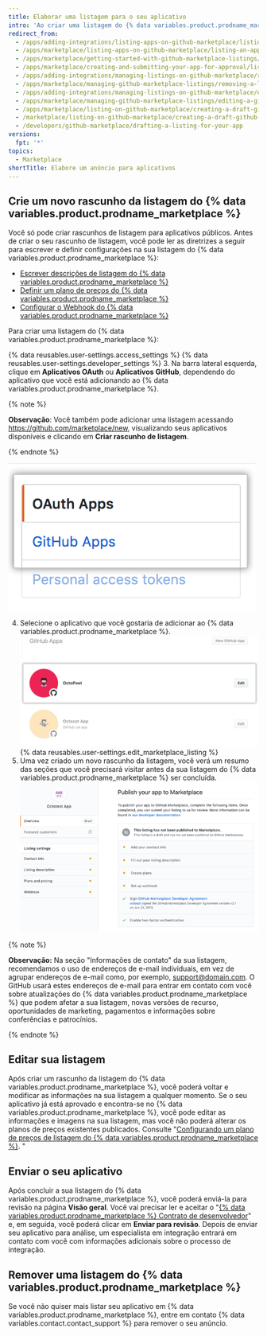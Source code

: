 ```yaml
---
title: Elaborar uma listagem para o seu aplicativo
intro: 'Ao criar uma listagem do {% data variables.product.prodname_marketplace %}, o GitHub salva-na no modo rascunho até que você envie o aplicativo para aprovação. Sua listagem mostra aos clientes como podem usar seu aplicativo.'
redirect_from:
  - /apps/adding-integrations/listing-apps-on-github-marketplace/listing-an-app-on-github-marketplace/
  - /apps/marketplace/listing-apps-on-github-marketplace/listing-an-app-on-github-marketplace/
  - /apps/marketplace/getting-started-with-github-marketplace-listings/listing-an-app-on-github-marketplace/
  - /apps/marketplace/creating-and-submitting-your-app-for-approval/listing-an-app-on-github-marketplace/
  - /apps/adding-integrations/managing-listings-on-github-marketplace/removing-a-listing-from-github-marketplace/
  - /apps/marketplace/managing-github-marketplace-listings/removing-a-listing-from-github-marketplace/
  - /apps/adding-integrations/managing-listings-on-github-marketplace/editing-a-github-marketplace-listing/
  - /apps/marketplace/managing-github-marketplace-listings/editing-a-github-marketplace-listing/
  - /apps/marketplace/listing-on-github-marketplace/creating-a-draft-github-marketplace-listing/
  - /marketplace/listing-on-github-marketplace/creating-a-draft-github-marketplace-listing
  - /developers/github-marketplace/drafting-a-listing-for-your-app
versions:
  fpt: '*'
topics:
  - Marketplace
shortTitle: Elabore um anúncio para aplicativos
---
```


## Crie um novo rascunho da listagem do {% data variables.product.prodname_marketplace %}

Você só pode criar rascunhos de listagem para aplicativos públicos. Antes de criar o seu rascunho de listagem, você pode ler as diretrizes a seguir para escrever e definir configurações na sua listagem do {% data variables.product.prodname_marketplace %}:

* [Escrever descrições de listagem do {% data variables.product.prodname_marketplace %}](/marketplace/listing-on-github-marketplace/writing-github-marketplace-listing-descriptions/)
* [Definir um plano de preços do {% data variables.product.prodname_marketplace %}](/marketplace/listing-on-github-marketplace/setting-a-github-marketplace-listing-s-pricing-plan/)
* [Configurar o Webhook do {% data variables.product.prodname_marketplace %}](/marketplace/listing-on-github-marketplace/configuring-the-github-marketplace-webhook/)

Para criar uma listagem do {% data variables.product.prodname_marketplace %}:

{% data reusables.user-settings.access_settings %}
{% data reusables.user-settings.developer_settings %}
3. Na barra lateral esquerda, clique em **Aplicativos OAuth** ou **Aplicativos GitHub**, dependendo do aplicativo que você está adicionando ao {% data variables.product.prodname_marketplace %}.

  {% note %}

  **Observação**: Você também pode adicionar uma listagem acessando https://github.com/marketplace/new, visualizando seus aplicativos disponíveis e clicando em **Criar rascunho de listagem**.

  {% endnote %}

  ![Seleção do tipo de aplicativo](/assets/images/settings/apps_choose_app.png)

4. Selecione o aplicativo que você gostaria de adicionar ao {% data variables.product.prodname_marketplace %}. ![Seleção de aplicativo para listagem do {% data variables.product.prodname_marketplace %}](/assets/images/github-apps/github_apps_select-app.png)
{% data reusables.user-settings.edit_marketplace_listing %}
5. Uma vez criado um novo rascunho da listagem, você verá um resumo das seções que você precisará visitar antes da sua listagem do {% data variables.product.prodname_marketplace %} ser concluída. ![Listagem do GitHub Marketplace](/assets/images/marketplace/marketplace_listing_overview.png)


{% note %}

**Observação:** Na seção "Informações de contato" da sua listagem, recomendamos o uso de endereços de e-mail individuais, em vez de agrupar endereços de e-mail como, por exemplo, support@domain.com. O GitHub usará estes endereços de e-mail para entrar em contato com você sobre atualizações do {% data variables.product.prodname_marketplace %} que podem afetar a sua listagem, novas versões de recurso, oportunidades de marketing, pagamentos e informações sobre conferências e patrocínios.

{% endnote %}

## Editar sua listagem

Após criar um rascunho da listagem do {% data variables.product.prodname_marketplace %}, você poderá voltar e modificar as informações na sua listagem a qualquer momento. Se o seu aplicativo já está aprovado e encontra-se no {% data variables.product.prodname_marketplace %}, você pode editar as informações e imagens na sua listagem, mas você não poderá alterar os planos de preços existentes publicados. Consulte "[Configurando um plano de preços de listagem do {% data variables.product.prodname_marketplace %}](/marketplace/listing-on-github-marketplace/setting-a-github-marketplace-listing-s-pricing-plan/). "

## Enviar o seu aplicativo

Após concluir a sua listagem do {% data variables.product.prodname_marketplace %}, você poderá enviá-la para revisão na página **Visão geral**. Você vai precisar ler e aceitar o "[{% data variables.product.prodname_marketplace %} Contrato de desenvolvedor](/articles/github-marketplace-developer-agreement/)" e, em seguida, você poderá clicar em **Enviar para revisão**. Depois de enviar seu aplicativo para análise, um especialista em integração entrará em contato com você com informações adicionais sobre o processo de integração.

## Remover uma listagem do {% data variables.product.prodname_marketplace %}

Se você não quiser mais listar seu aplicativo em {% data variables.product.prodname_marketplace %}, entre em contato {% data variables.contact.contact_support %} para remover o seu anúncio.
